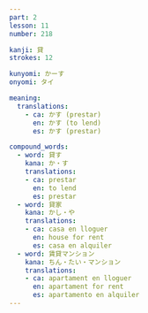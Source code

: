 ```yaml
---
part: 2
lesson: 11
number: 218

kanji: 貸
strokes: 12

kunyomi: かーす
onyomi: タイ

meaning:
  translations:
    - ca: かす (prestar)
      en: かす (to lend)
      es: かす (prestar)

compound_words:
  - word: 貸す
    kana: か・す
    translations:
    - ca: prestar
      en: to lend
      es: prestar
  - word: 貸家
    kana: かし・や
    translations:
    - ca: casa en lloguer
      en: house for rent
      es: casa en alquiler
  - word: 賃貸マンション
    kana: ちん・たい・マンション
    translations:
    - ca: apartament en lloguer
      en: apartament for rent
      es: apartamento en alquiler
---
```

